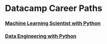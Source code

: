 # Datacamp Career Paths

### [Machine Learning Scientist with Python](https://www.datacamp.com/tracks/machine-learning-scientist-with-python)

### [Data Engineering with Python](https://www.datacamp.com/tracks/data-engineer-with-python)

